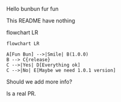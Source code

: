 Hello bunbun fur fun

This README have nothing

flowchart LR

```mermaid
flowchart LR

A[Fun Bun] -->|Smile| B(1.0.0)
B --> C{release}
C -->|Yes| D[Everything ok]
C -->|No| E[Maybe we need 1.0.1 version]

```

Should we add more info?

Is a real PR.
